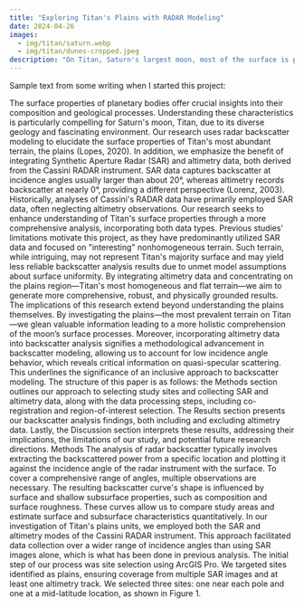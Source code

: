 ```yaml
---
title: "Exploring Titan's Plains with RADAR Modeling"
date: 2024-04-26
images:
  - img/titan/saturn.webp
  - img/titan/dunes-cropped.jpeg
description: "On Titan, Saturn's largest moon, most of the surface is plains terrain. Although they are so important to the geology of the moon, we have a poor understanding of the terrain's basic properties. What are they made of? How are they formed? In this paper, I made the first robust estimate of the surface composition of Titan's plains using RADAR modeling techniques with data collected by the Cassini satellite."
---
```


Sample text from some writing when I started this project:

The surface properties of planetary bodies offer crucial insights into their composition and geological processes. Understanding these characteristics is particularly compelling for Saturn's moon, Titan, due to its diverse geology and fascinating environment. Our research uses radar backscatter modeling to elucidate the surface properties of Titan's most abundant terrain, the plains (Lopes, 2020). In addition, we emphasize the benefit of integrating Synthetic Aperture Radar (SAR) and altimetry data, both derived from the Cassini RADAR instrument. SAR data captures backscatter at incidence angles usually larger than about 20°, whereas altimetry records backscatter at nearly 0°, providing a different perspective (Lorenz, 2003). Historically, analyses of Cassini's RADAR data have primarily employed SAR data, often neglecting altimetry observations. Our research seeks to enhance understanding of Titan's surface properties through a more comprehensive analysis, incorporating both data types.
Previous studies' limitations motivate this project, as they have predominantly utilized SAR data and focused on "interesting" nonhomogeneous terrain. Such terrain, while intriguing, may not represent Titan's majority surface and may yield less reliable backscatter analysis results due to unmet model assumptions about surface uniformity. By integrating altimetry data and concentrating on the plains region—Titan's most homogeneous and flat terrain—we aim to generate more comprehensive, robust, and physically grounded results.
The implications of this research extend beyond understanding the plains themselves. By investigating the plains—the most prevalent terrain on Titan—we glean valuable information leading to a more holistic comprehension of the moon’s surface processes. Moreover, incorporating altimetry data into backscatter analysis signifies a methodological advancement in backscatter modeling, allowing us to account for low incidence angle behavior, which reveals critical information on quasi-specular scattering. This underlines the significance of an inclusive approach to backscatter modeling.
The structure of this paper is as follows: the Methods section outlines our approach to selecting study sites and collecting SAR and altimetry data, along with the data processing steps, including co-registration and region-of-interest selection. The Results section presents our backscatter analysis findings, both including and excluding altimetry data. Lastly, the Discussion section interprets these results, addressing their implications, the limitations of our study, and potential future research directions.
Methods 
The analysis of radar backscatter typically involves extracting the backscattered power from a specific location and plotting it against the incidence angle of the radar instrument with the surface. To cover a comprehensive range of angles, multiple observations are necessary. The resulting backscatter curve's shape is influenced by surface and shallow subsurface properties, such as composition and surface roughness. These curves allow us to compare study areas and estimate surface and subsurface characteristics quantitatively. In our investigation of Titan's plains units, we employed both the SAR and altimetry modes of the Cassini RADAR instrument. This approach facilitated data collection over a wider range of incidence angles than using SAR images alone, which is what has been done in previous analysis.
The initial step of our process was site selection using ArcGIS Pro. We targeted sites identified as plains, ensuring coverage from multiple SAR images and at least one altimetry track. We selected three sites: one near each pole and one at a mid-latitude location, as shown in Figure 1.

